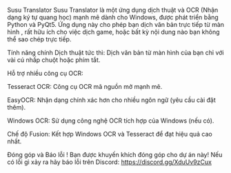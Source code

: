 Susu Translator
Susu Translator là một ứng dụng dịch thuật và OCR (Nhận dạng ký tự quang học) mạnh mẽ dành cho Windows, được phát triển bằng Python và PyQt5. Ứng dụng này cho phép bạn dịch văn bản trực tiếp từ màn hình , rất hữu ích cho việc dịch game, hoặc bất kỳ nội dung nào bạn không thể sao chép trực tiếp.

Tính năng chính
Dịch thuật tức thì: Dịch văn bản từ màn hình của bạn chỉ với vài cú nhấp chuột hoặc phím tắt.

Hỗ trợ nhiều công cụ OCR:

Tesseract OCR: Công cụ OCR mã nguồn mở mạnh mẽ.

EasyOCR: Nhận dạng chính xác hơn cho nhiều ngôn ngữ (yêu cầu cài đặt thêm).

Windows OCR: Sử dụng công nghệ OCR tích hợp của Windows (nếu có).

Chế độ Fusion: Kết hợp Windows OCR và Tesseract để đạt hiệu quả cao nhất.

Đóng góp và Báo lỗi !
Bạn được khuyến khích đóng góp cho dự án này!
Nếu có lỗi gì xảy ra hãy báo lỗi trên Discord:
https://discord.gg/XduUv9zCux
